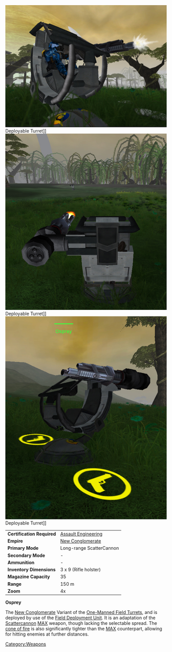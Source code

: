 ![](images/OspreyFront.jpg "fig:OspreyFront.jpg") Deployable Turret\]\]
![](images/OspreyRear.jpg "fig:OspreyRear.jpg") Deployable Turret\]\]
![](images/OspreySide.jpg "fig:OspreySide.jpg") Deployable Turret\]\]

|                            |                                                          |
| -------------------------- | -------------------------------------------------------- |
| **Certification Required** | [Assault Engineering](Assault_Engineering.md) |
| **Empire**                 | [New Conglomerate](New_Conglomerate.md)       |
| **Primary Mode**           | Long-range ScatterCannon                                 |
| **Secondary Mode**         | \-                                                       |
| **Ammunition**             | \-                                                       |
| **Inventory Dimensions**   | 3 x 9 (Rifle holster)                                    |
| **Magazine Capacity**      | 35                                                       |
| **Range**                  | 150 m                                                    |
| **Zoom**                   | 4x                                                       |

**Osprey**

The [New Conglomerate](New_Conglomerate.md) Variant of the
[One-Manned Field Turrets](One-Manned_Field_Turret.md), and is
deployed by use of the [Field Deployment
Unit](Field_Deployment_Unit.md). It is an adaptation of the
[Scattercannon](Scattercannon.md) [MAX](MAX.md) weapon,
though lacking the selectable spread. The [cone of
fire](cone_of_fire.md) is also significantly tighter than the
[MAX](MAX.md) counterpart, allowing for hitting enemies at
further distances.

[Category:Weapons](Category:Weapons.md)

